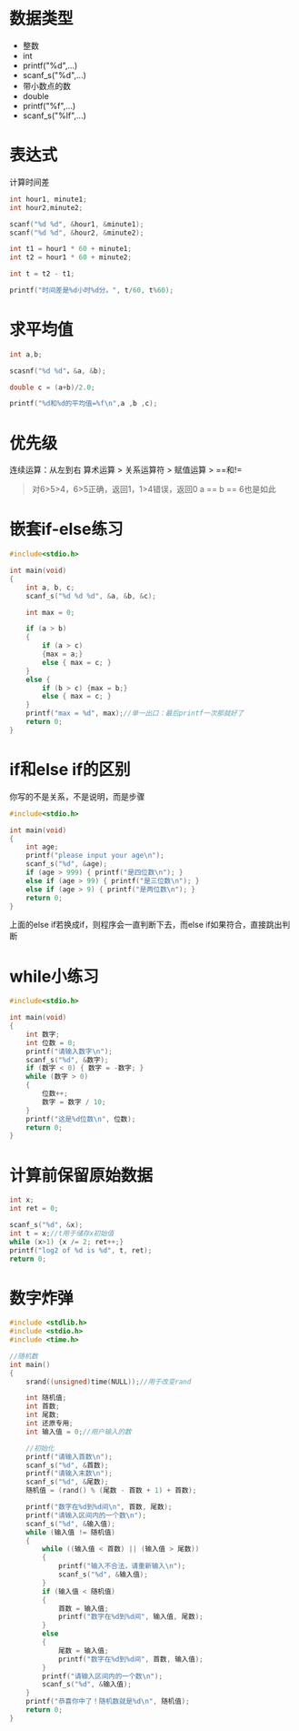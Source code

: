 # 数据类型
* 整数
 * int
 * printf("%d",...)
 * scanf_s("%d",...)
* 带小数点的数
 * double
 * printf("%f",...)
 * scanf_s("%lf",...)

# 表达式
计算时间差
```c
int hour1, minute1;
int hour2,minute2;

scanf("%d %d", &hour1, &minute1);
scanf("%d %d", &hour2, &minute2);

int t1 = hour1 * 60 + minute1;
int t2 = hour1 * 60 + minute2;

int t = t2 - t1;

printf("时间差是%d小时%d分。", t/60, t%60);
```

# 求平均值
```c
int a,b;

scasnf("%d %d"，&a, &b);

double c = (a+b)/2.0;

printf("%d和%d的平均值=%f\n",a ,b ,c);
```

# 优先级
连续运算：从左到右
算术运算 > 关系运算符 > 赋值运算 > ==和!=
> 对6>5>4，6>5正确，返回1，1>4错误，返回0
> a == b == 6也是如此

# 嵌套if-else练习
```c
#include<stdio.h>

int main(void)
{
	int a, b, c;
	scanf_s("%d %d %d", &a, &b, &c);

	int max = 0;

	if (a > b)
	{
		if (a > c)
		{max = a;}
		else { max = c; }
	}
	else {
		if (b > c) {max = b;}
		else { max = c; }
	}
	printf("max = %d", max);//单一出口：最后printf一次那就好了
	return 0;
}
```

# if和else if的区别

你写的不是关系，不是说明，而是步骤

```c
#include<stdio.h>

int main(void)
{
	int age;
	printf("please input your age\n");
	scanf_s("%d", &age);
	if (age > 999) { printf("是四位数\n"); }
	else if (age > 99) { printf("是三位数\n"); }
	else if (age > 9) { printf("是两位数\n"); }
	return 0;
}
```

上面的else if若换成if，则程序会一直判断下去，而else if如果符合，直接跳出判断

# while小练习

```c
#include<stdio.h>

int main(void)
{
	int 数字;
	int 位数 = 0;
	printf("请输入数字\n");
	scanf_s("%d", &数字);
	if (数字 < 0) { 数字 = -数字; }
	while (数字 > 0)
	{
		位数++;
		数字 = 数字 / 10;
	}
	printf("这是%d位数\n", 位数);
	return 0;
}
```

# 计算前保留原始数据

```c
int x;
int ret = 0;

scanf_s("%d", &x);
int t = x;//t用于储存x初始值
while (x>1) {x /= 2; ret++;}
printf("log2 of %d is %d", t, ret);
return 0;
```

# 数字炸弹
```c
#include <stdlib.h>
#include <stdio.h>
#include <time.h>

//随机数 
int main()
{
	srand((unsigned)time(NULL));//用于改变rand

	int 随机值;
	int 首数;
	int 尾数;
	int 还原专用;
	int 输入值 = 0;//用户输入的数

	//初始化
	printf("请输入首数\n");
	scanf_s("%d", &首数);
	printf("请输入末数\n");
	scanf_s("%d", &尾数);
	随机值 = (rand() % (尾数 - 首数 + 1) + 首数);

	printf("数字在%d到%d间\n", 首数, 尾数);
	printf("请输入区间内的一个数\n");
	scanf_s("%d", &输入值);
	while (输入值 != 随机值)
	{
		while ((输入值 < 首数) || (输入值 > 尾数))
		{
			printf("输入不合法，请重新输入\n");
			scanf_s("%d", &输入值);
		}
		if (输入值 < 随机值)
		{
			首数 = 输入值;
			printf("数字在%d到%d间", 输入值, 尾数);
		}
		else
		{
			尾数 = 输入值;
			printf("数字在%d到%d间", 首数, 输入值);
		}
		printf("请输入区间内的一个数\n");
		scanf_s("%d", &输入值);
	}
	printf("恭喜你中了！随机数就是%d\n", 随机值);
	return 0;
}
```



